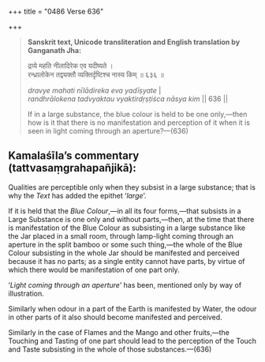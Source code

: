 +++
title = "0486 Verse 636"

+++
> **Sanskrit text, Unicode transliteration and English translation by Ganganath Jha:** 
>
> द्रव्ये महति नीलादिरेक एव यदीष्यते ।  
> रन्ध्रालोकेन तद्व्यक्तौ व्यक्तिर्दृष्टिश्च नास्य किम् ॥ ६३६ ॥ 
>
> *dravye mahati nīlādireka eva yadīṣyate* \|  
> *randhrālokena tadvyaktau vyaktirdṛṣṭiśca nāsya kim* \|\| 636 \|\| 
>
> If in a large substance, the blue colour is held to be one only,—then how is it that there is no manifestation and perception of it when it is seen in light coming through an aperture?—(636)



## Kamalaśīla’s commentary (tattvasaṃgrahapañjikā):

Qualities are perceptible only when they subsist in a large substance; that is why the *Text* has added the epithet ‘*large*’.

If it is held that the *Blue Colour*,—in all its four forms,—that subsists in a Large Substance is one only and without parts,—then, at the time that there is manifestation of the Blue Colour as subsisting in a large substance like the Jar placed in a small room, through lamp-light coming through an aperture in the split bamboo or some such thing,—the whole of the Blue Colour subsisting in the whole Jar should be manifested and perceived because it has no parts; as a single entity cannot have parts, by virtue of which there would be manifestation of one part only.

‘*Light coming through an aperture*’ has been, mentioned only by way of illustration.

Similarly when odour in a part of the Earth is manifested by Water, the odour in other parts of it also should become manifested and perceived.

Similarly in the case of Flames and the Mango and other fruits,—the Touching and Tasting of one part should lead to the perception of the Touch and Taste subsisting in the whole of those substances.—(636)


